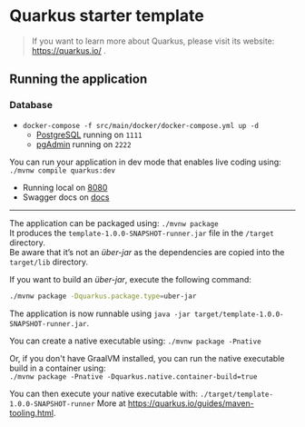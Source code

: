 # Quarkus starter template

> If you want to learn more about Quarkus, please visit its website: https://quarkus.io/ .

## Running the application 

### Database
* `docker-compose -f src/main/docker/docker-compose.yml up -d`  
    * [PostgreSQL](https://www.postgresql.org/) running on `1111`
    * [pgAdmin](https://www.pgadmin.org/) running on `2222`


You can run your application in dev mode that enables live coding using: `./mvnw compile quarkus:dev`
* Running local on [8080](http://localhost:8080)
* Swagger docs on [docs](http://localhost:8080/docs)
  
---

The application can be packaged using:
`./mvnw package`  
It produces the `template-1.0.0-SNAPSHOT-runner.jar` file in the `/target` directory.  
Be aware that it’s not an _über-jar_ as the dependencies are copied into the `target/lib` directory.

If you want to build an _über-jar_, execute the following command:
```sh
./mvnw package -Dquarkus.package.type=uber-jar
```

The application is now runnable using `java -jar target/template-1.0.0-SNAPSHOT-runner.jar`.


You can create a native executable using: 
`./mvnw package -Pnative`  

Or, if you don't have GraalVM installed, you can run the native executable build in a container using:   
`./mvnw package -Pnative -Dquarkus.native.container-build=true`  

You can then execute your native executable with: `./target/template-1.0.0-SNAPSHOT-runner`
More at  https://quarkus.io/guides/maven-tooling.html.

